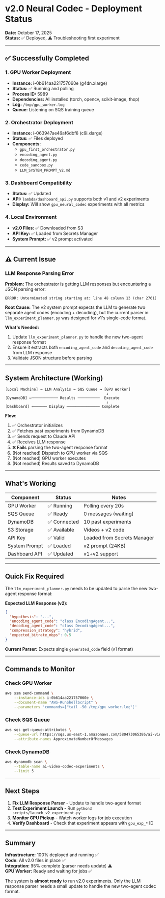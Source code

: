 # v2.0 Neural Codec - Deployment Status

**Date:** October 17, 2025  
**Status:** ✅ Deployed, ⚠️ Troubleshooting first experiment

---

## ✅ Successfully Completed

### 1. GPU Worker Deployment
- **Instance:** i-0b614aa221757060e (g4dn.xlarge)
- **Status:** ✅ Running and polling
- **Process ID:** 5989
- **Dependencies:** All installed (torch, opencv, scikit-image, thop)
- **Log:** `/tmp/gpu_worker.log`
- **Queue:** Listening on SQS training queue

### 2. Orchestrator Deployment  
- **Instance:** i-063947ae46af6dbf8 (c6i.xlarge)
- **Status:** ✅ Files deployed
- **Components:**
  - `gpu_first_orchestrator.py`
  - `encoding_agent.py`
  - `decoding_agent.py`
  - `code_sandbox.py`
  - `LLM_SYSTEM_PROMPT_V2.md`

### 3. Dashboard Compatibility
- **Status:** ✅ Updated
- **API:** `lambda/dashboard_api.py` supports both v1 and v2 experiments
- **Display:** Will show `gpu_neural_codec` experiments with all metrics

### 4. Local Environment
- **v2.0 Files:** ✅ Downloaded from S3
- **API Key:** ✅ Loaded from Secrets Manager
- **System Prompt:** ✅ v2 prompt activated

---

## ⚠️ Current Issue

### LLM Response Parsing Error

**Problem:** The orchestrator is getting LLM responses but encountering a JSON parsing error:
```
ERROR: Unterminated string starting at: line 48 column 13 (char 2761)
```

**Root Cause:** The v2 system prompt expects the LLM to generate two separate agent codes (encoding + decoding), but the current parser in `llm_experiment_planner.py` was designed for v1's single-code format.

**What's Needed:**
1. Update `llm_experiment_planner.py` to handle the new two-agent response format
2. Ensure it extracts both `encoding_agent_code` and `decoding_agent_code` from LLM response
3. Validate JSON structure before parsing

---

## System Architecture (Working)

```
[Local Machine] → LLM Analysis → SQS Queue → [GPU Worker]
                                              ↓
[DynamoDB] ←──────────── Results ──────────  Execute
                                              ↓
[Dashboard] ←────── Display ─────────────── Complete
```

**Flow:**
1. ✅ Orchestrator initializes
2. ✅ Fetches past experiments from DynamoDB
3. ✅ Sends request to Claude API
4. ✅ Receives LLM response
5. ❌ **Fails** parsing the two-agent response format
6. (Not reached) Dispatch to GPU worker via SQS
7. (Not reached) GPU worker executes
8. (Not reached) Results saved to DynamoDB

---

## What's Working

| Component | Status | Notes |
|-----------|--------|-------|
| GPU Worker | ✅ Running | Polling every 20s |
| SQS Queue | ✅ Ready | 0 messages (waiting) |
| DynamoDB | ✅ Connected | 10 past experiments |
| S3 Storage | ✅ Available | Videos + v2 code |
| API Key | ✅ Valid | Loaded from Secrets Manager |
| System Prompt | ✅ Loaded | v2 prompt (24KB) |
| Dashboard API | ✅ Updated | v1+v2 support |

---

## Quick Fix Required

The `llm_experiment_planner.py` needs to be updated to parse the new two-agent response format:

**Expected LLM Response (v2):**
```json
{
  "hypothesis": "...",
  "encoding_agent_code": "class EncodingAgent...",
  "decoding_agent_code": "class DecodingAgent...",
  "compression_strategy": "hybrid",
  "expected_bitrate_mbps": 0.5
}
```

**Current Parser:** Expects single `generated_code` field (v1 format)

---

## Commands to Monitor

### Check GPU Worker
```bash
aws ssm send-command \
    --instance-ids i-0b614aa221757060e \
    --document-name "AWS-RunShellScript" \
    --parameters 'commands=["tail -50 /tmp/gpu_worker.log"]'
```

### Check SQS Queue
```bash
aws sqs get-queue-attributes \
    --queue-url https://sqs.us-east-1.amazonaws.com/580473065386/ai-video-codec-training-queue \
    --attribute-names ApproximateNumberOfMessages
```

### Check DynamoDB
```bash
aws dynamodb scan \
    --table-name ai-video-codec-experiments \
    --limit 5
```

---

## Next Steps

1. **Fix LLM Response Parser** - Update to handle two-agent format
2. **Test Experiment Launch** - Run `python3 scripts/launch_v2_experiment.py`
3. **Monitor GPU Pickup** - Watch worker logs for job execution
4. **Verify Dashboard** - Check that experiment appears with `gpu_exp_*` ID

---

## Summary

**Infrastructure:** 100% deployed and running ✅  
**Code:** All v2.0 files in place ✅  
**Integration:** 95% complete (parser needs update) ⚠️  
**GPU Worker:** Ready and waiting for jobs ✅

The system is **almost ready** to run v2.0 experiments. Only the LLM response parser needs a small update to handle the new two-agent codec format.

